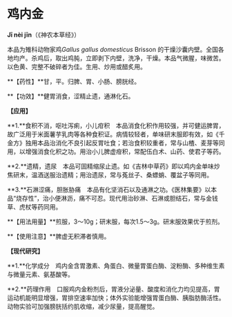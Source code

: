 # 鸡内金

**Jī nèi jīn**（《神农本草经》）

本品为雉科动物家鸡*Gallus gallus domesticus* Brisson 的干燥沙囊内壁。全国各地均产。杀鸡后，取出鸡肫，立即剥下内壁，洗净，干燥。本品气微腥，味微苦。以色黄、完整不破碎者为佳。生用、炒用或醋炙用。

**【药性】**甘，平。归脾、胃、小肠、膀胱经。

**【功效】**健胃消食，涩精止遗，通淋化石。

**【应用】**

**1.**食积不消，呕吐泻痢，小儿疳积　本品消食化积作用较强，并可健运脾胃，故广泛用于米面薯芋乳肉等各种食积证。病情较轻者，单味研末服即有效，如《千金方》独用本品治消化不良引起反胃吐食；若治食积较重者，常与山楂、麦芽等同用，以增强消食化积之功。用治小儿脾虚疳积，常配伍白术、山药、使君子等药。

**2.**遗精，遗尿　本品可固精缩尿止遗。如《吉林中草药》即以鸡内金单味炒焦研末，温酒送服治遗精；用治遗尿，常与菟丝子、桑螵蛸、覆盆子等同用。

**3.**石淋涩痛，胆胀胁痛　本品有化坚消石以及通淋之功。《医林集要》以本品“烧存性”，治小便淋沥，痛不可忍。现代用治砂淋、石淋或胆结石，常与金钱草、虎杖等药同用。

**【用法用量】**煎服，3～10g；研末服，每次1.5～3g。研末服效果优于煎剂。

**【使用注意】**脾虚无积滞者慎用。

**【现代研究】**

**1.**化学成分　鸡内金含胃激素、角蛋白、微量胃蛋白酶、淀粉酶、多种维生素与微量元素、氨基酸等。

**2.**药理作用　口服鸡内金粉剂后，胃液分泌量、酸度和消化力均见提高，胃运动机能明显增强，胃排空速率加快；体外实验能增强胃蛋白酶、胰脂肪酶活性。动物实验可加强膀胱括约肌收缩，减少尿量，提高醒觉。